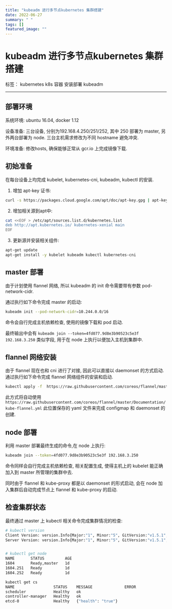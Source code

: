 ```yaml
---
title: "kubeadm 进行多节点kubernetes 集群搭建"
date: 2022-06-27
summary: " "
tags: []
featured_image: ""
---
```


# kubeadm 进行多节点kubernetes 集群搭建

标签： kubernetes k8s 容器 安装部署 kubeadm

---
## 部署环境

系统环境: ubuntu 16.04, docker 1.12

设备准备: 三台设备, 分别为192.168.4.250/251/252, 其中 250 部署为 master, 另外两台部署为 node. 三台主机需求修改为不同 hostname 避免冲突.

环境准备: 修改hosts, 确保能够正常从 gcr.io 上完成镜像下载.

## 初始准备

在每台设备上均完成 kubelet, kubernetes-cni, kubeadm, kubectl 的安装.

1. 增加 apt-key 证书:
```bash
curl -s https://packages.cloud.google.com/apt/doc/apt-key.gpg | apt-key add -
```
2. 增加相关源到apt中:
```bash
cat <<EOF > /etc/apt/sources.list.d/kubernetes.list
deb http://apt.kubernetes.io/ kubernetes-xenial main
EOF
```
3. 更新源并安装相关组件:
```bash
apt-get update
apt-get install -y kubelet kubeadm kubectl kubernetes-cni
```

## master 部署

由于计划使用 flannel 网络, 所以 kubeadm 的 init 命令需要带有参数 pod-network-cidr.

通过执行如下命令完成 master 的启动:
```bash
kubeadm init --pod-network-cidr=10.244.0.0/16
```

命令会自行完成主机依赖检查, 使用的镜像下载和 pod 启动.

最终输出中会有 `kubeadm join --token=4fd077.9d8e3b90523c5e3f 192.168.3.250` 类似字段, 用于在 node 上执行以便加入主机到集群中.

## flannel 网络安装

由于 flannel 现在也和 cni 进行了对接, 因此可以直接以 daemonset 的方式启动. 通过执行如下命令完成 flannel 网络组件的安装和启动.
```bash
kubectl apply -f  https://raw.githubusercontent.com/coreos/flannel/master/Documentation/kube-flannel.yml
```

此方式将自动使用 `https://raw.githubusercontent.com/coreos/flannel/master/Documentation/kube-flannel.yml` 此位置保存的 yaml 文件来完成 configmap 和 daemonset 的创建.

## node 部署

利用 master 部署最终生成的命令,在 node 上执行:
```bash
kubeadm join --token=4fd077.9d8e3b90523c5e3f 192.168.3.250
```

命令同样会自行完成主机依赖检查, 相关配置生成, 使得主机上的 kubelet 能正确加入到 master 所管理的集群中去.

同时由于 flannel 和 kube-proxy 都是以 daemonset 的形式启动, 会在 node 加入集群后自动完成节点上 flannel 和 kube-proxy 的启动.

## 检查集群状态

最终通过 master 上 kubectl 相关命令完成集群情况的检查:
```bash
# kubectl version
Client Version: version.Info{Major:"1", Minor:"5", GitVersion:"v1.5.1", GitCommit:"82450d03cb057bab0950214ef122b67c83fb11df", GitTreeState:"clean", BuildDate:"2016-12-14T00:57:05Z", GoVersion:"go1.7.4", Compiler:"gc", Platform:"linux/amd64"}
Server Version: version.Info{Major:"1", Minor:"5", GitVersion:"v1.5.1", GitCommit:"82450d03cb057bab0950214ef122b67c83fb11df", GitTreeState:"clean", BuildDate:"2016-12-14T00:52:01Z", GoVersion:"go1.7.4", Compiler:"gc", Platform:"linux/amd64"}


# kubectl get node
NAME       STATUS         AGE
1604       Ready,master   1d
1604.251   Ready          1d
1604.252   Ready          1d

kubectl get cs
NAME                 STATUS    MESSAGE              ERROR
scheduler            Healthy   ok                   
controller-manager   Healthy   ok                   
etcd-0               Healthy   {"health": "true"}   
```


